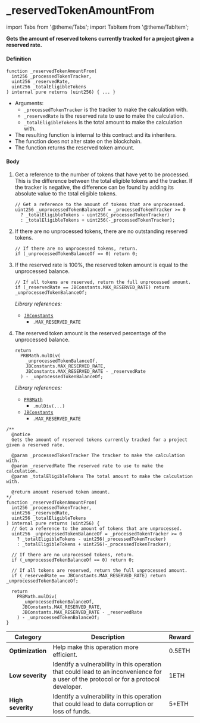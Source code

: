 # _reservedTokenAmountFrom

import Tabs from '@theme/Tabs';
import TabItem from '@theme/TabItem';

<Tabs>
<TabItem value="Step by step" label="Step by step">

**Gets the amount of reserved tokens currently tracked for a project given a reserved rate.**

#### Definition

```
function _reservedTokenAmountFrom(
  int256 _processedTokenTracker,
  uint256 _reservedRate,
  uint256 _totalEligibleTokens
) internal pure returns (uint256) { ... }
```

* Arguments:
  * `_processedTokenTracker` is the tracker to make the calculation with.
  * `_reservedRate` is the reserved rate to use to make the calculation.
  * `_totalEligibleTokens` is the total amount to make the calculation with.
* The resulting function is internal to this contract and its inheriters. 
* The function does not alter state on the blockchain.
* The function returns the reserved token amount.

#### Body

1.  Get a reference to the number of tokens that have yet to be processed. This is the difference between the total eligible tokens and the tracker. If the tracker is negative, the difference can be found by adding its absolute value to the total eligible tokens.

    ```
    // Get a reference to the amount of tokens that are unprocessed.
    uint256 _unprocessedTokenBalanceOf = _processedTokenTracker >= 0
      ? _totalEligibleTokens - uint256(_processedTokenTracker)
      : _totalEligibleTokens + uint256(-_processedTokenTracker);
    ```
2.  If there are no unprocessed tokens, there are no outstanding reserved tokens.

    ```
    // If there are no unprocessed tokens, return.
    if (_unprocessedTokenBalanceOf == 0) return 0;
    ```
3.  If the reserved rate is 100%, the reserved token amount is equal to the unprocessed balance.

    ```
    // If all tokens are reserved, return the full unprocessed amount.
    if (_reservedRate == JBConstants.MAX_RESERVED_RATE) return _unprocessedTokenBalanceOf;
    ```

    _Library references:_

    * [`JBConstants`](/protocol/api/libraries/jbconstants.md)
      * `.MAX_RESERVED_RATE`
4.  The reserved token amount is the reserved percentage of the unprocessed balance.

    ```
    return
      PRBMath.mulDiv(
        _unprocessedTokenBalanceOf,
        JBConstants.MAX_RESERVED_RATE,
        JBConstants.MAX_RESERVED_RATE - _reservedRate
      ) - _unprocessedTokenBalanceOf;
    ```

    _Library references:_

    * [`PRBMath`](https://github.com/hifi-finance/prb-math/blob/main/contracts/PRBMath.sol)
      * `.mulDiv(...)`
    * [`JBConstants`](/protocol/api/libraries/jbconstants.md)
      * `.MAX_RESERVED_RATE`

</TabItem>

<TabItem value="Only code" label="Only code">

```
/**
  @notice
  Gets the amount of reserved tokens currently tracked for a project given a reserved rate.

  @param _processedTokenTracker The tracker to make the calculation with.
  @param _reservedRate The reserved rate to use to make the calculation.
  @param _totalEligibleTokens The total amount to make the calculation with.

  @return amount reserved token amount.
*/
function _reservedTokenAmountFrom(
  int256 _processedTokenTracker,
  uint256 _reservedRate,
  uint256 _totalEligibleTokens
) internal pure returns (uint256) {
  // Get a reference to the amount of tokens that are unprocessed.
  uint256 _unprocessedTokenBalanceOf = _processedTokenTracker >= 0 
    ? _totalEligibleTokens - uint256(_processedTokenTracker)
    : _totalEligibleTokens + uint256(-_processedTokenTracker);

  // If there are no unprocessed tokens, return.
  if (_unprocessedTokenBalanceOf == 0) return 0;

  // If all tokens are reserved, return the full unprocessed amount.
  if (_reservedRate == JBConstants.MAX_RESERVED_RATE) return _unprocessedTokenBalanceOf;

  return
    PRBMath.mulDiv(
      _unprocessedTokenBalanceOf,
      JBConstants.MAX_RESERVED_RATE,
      JBConstants.MAX_RESERVED_RATE - _reservedRate
    ) - _unprocessedTokenBalanceOf;
}
```

</TabItem>

<TabItem value="Bug bounty" label="Bug bounty">

| Category          | Description                                                                                                                            | Reward |
| ----------------- | -------------------------------------------------------------------------------------------------------------------------------------- | ------ |
| **Optimization**  | Help make this operation more efficient.                                                                                               | 0.5ETH |
| **Low severity**  | Identify a vulnerability in this operation that could lead to an inconvenience for a user of the protocol or for a protocol developer. | 1ETH   |
| **High severity** | Identify a vulnerability in this operation that could lead to data corruption or loss of funds.                                        | 5+ETH  |

</TabItem>
</Tabs>
